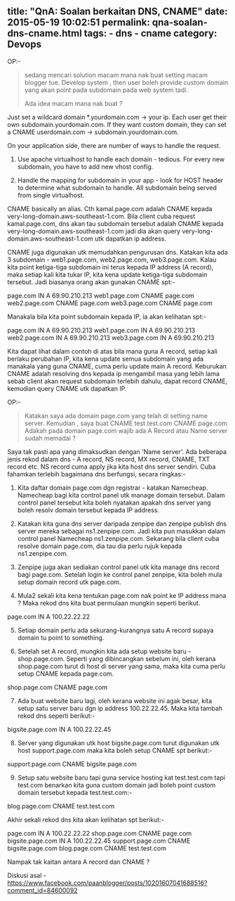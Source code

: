title: "QnA: Soalan berkaitan DNS, CNAME"
date: 2015-05-19 10:02:51
permalink: qna-soalan-dns-cname.html
tags:
    - dns
    - cname
category: Devops
---

OP:-
> sedang mencari solution macam mana nak buat setting macam blogger tue.
> Develop system , then user boleh provide custom domain yang akan point pada subdomain pada web system tadi.
>
> Ada idea macam mana nak buat ?

Just set a wildcard domain *.yourdomain.com -> your ip. Each user get their own subdomain.yourdomain.com. If they want custom domain, they can set a CNAME userdomain.com -> subdomain.yourdomain.com.

On your application side, there are number of ways to handle the request.

1. Use apache virtualhost to handle each domain - tedious. For every new subdomain, you have to add new vhost config.

2. Handle the mapping for subdomain in your app - look for HOST header to determine what subdomain to handle. All subdomain being served from single virtualhost.

CNAME basically an alias. Cth kamal.page.com adalah CNAME kepada very-long-domain.aws-southeast-1.com. Bila client cuba request kamal.page.com, dns akan tau subdomain tersebut adalah CNAME kepada very-long-domain.aws-southeast-1.com jadi dia akan query very-long-domain.aws-southeast-1.com utk dapatkan ip address.

CNAME juga digunakan utk memudahkan pengurusan dns. Katakan kita ada 3 subdomain - web1.page.com, web2.page.com, web3.page.com. Kalau kita point ketiga-tiga subdomain ini terus kepada IP address (A record), maka setiap kali kita tukar IP, kita kena update ketiga-tiga subdomain tersebut. Jadi biasanya orang akan gunakan CNAME spt:-

page.com IN A 69.90.210.213
web1.page.com CNAME page.com
web2.page.com CNAME page.com
web3.page.com CNAME page.com

Manakala bila kita point subdomain kepada IP, ia akan kelihatan spt:-

page.com IN A 69.90.210.213
web1.page.com IN A 69.90.210.213
web2.page.com IN A 69.90.210.213
web3.page.com IN A 69.90.210.213

Kita dapat lihat dalam contoh di atas bila mana guna A record, setiap kali berlaku perubahan IP, kita kena update semua subdomain yang ada manakala yang guna CNAME, cuma perlu update main A record. Keburukan CNAME adalah resolving dns kepada ip mengambil masa yang lebih lama sebab client akan request subdomain terlebih dahulu, dapat record CNAME, kemudian query CNAME utk dapatkan IP.

OP:-
> Katakan saya ada domain page.com yang telah di setting name server.
> Kemudian , saya buat CNAME
> test.test.com CNAME page.com
> Adakah pada domain page.com wajib ada A Record atau Name server sudah memadai ?

Saya tak pasti apa yang dimaksudkan dengan 'Name server'. Ada beberapa jenis rekod dalam dns - A record, NS record, MX record, CNAME, TXT record etc. NS record cuma apply jika kita host dns server sendiri. Cuba fahamkan terlebih bagaimana dns berfungsi, secara ringkas:-

1. Kita daftar domain page.com dgn registrar - katakan Namecheap. Namecheap bagi kita control panel utk manage domain tersebut. Dalam control panel tersebut kita boleh nyatakan apakah dns server yang boleh resolv domain tersebut kepada IP address.

2. Katakan kita guna dns server daripada zenpipe dan zenpipe publish dns server mereka sebagai ns1.zenpipe.com. Jadi kita pun masukkan dalam control panel Namecheap ns1.zenpipe.com. Sekarang bila client cuba resolve domain page.com, dia tau dia perlu rujuk kepada ns1.zenpipe.com.

3. Zenpipe juga akan sediakan control panel utk kita manage dns record bagi page.com. Setelah login ke control panel zenpipe, kita boleh mula setup domain record utk page.com.

4. Mula2 sekali kita kena tentukan page.com nak point ke IP address mana ? Maka rekod dns kita buat permulaan mungkin seperti berikut.

page.com IN A 100.22.22.22

5. Setiap domain perlu ada sekurang-kurangnya satu A record supaya domain tu point to something.

6. Setelah set A record, mungkin kita ada setup website baru - shop.page.com. Seperti yang dibincangkan sebelum ini, oleh kerana shop.page.com turut di host di server yang sama, maka kita cuma perlu setup CNAME kepada page.com.

shop.page.com CNAME page.com

7. Ada buat website baru lagi, oleh kerana website ini agak besar, kita setup satu server baru dgn ip address 100.22.22.45. Maka kita tambah rekod dns seperti berikut:-

bigsite.page.com IN A 100.22.22.45

8. Server yang digunakan utk host bigsite.page.com turut digunakan utk host support.page.com maka kita boleh setup CNAME spt berikut:-

support.page.com CNAME bigsite.page.com

9. Setup satu website baru tapi guna service hosting kat test.test.com tapi test.com benarkan kita guna custom domain jadi boleh point custom domain tersebut kepada test.test.com:-

blog.page.com CNAME test.test.com

Akhir sekali rekod dns kita akan kelihatan spt berikut:-

page.com IN A 100.22.22.22
shop.page.com CNAME page.com
bigsite.page.com IN A 100.22.22.45
support.page.com CNAME bigsite.page.com
blog.page.com CNAME test.test.com

Nampak tak kaitan antara A record dan CNAME ?

Diskusi asal - https://www.facebook.com/paanblogger/posts/10201607041688516?comment_id=84600092
